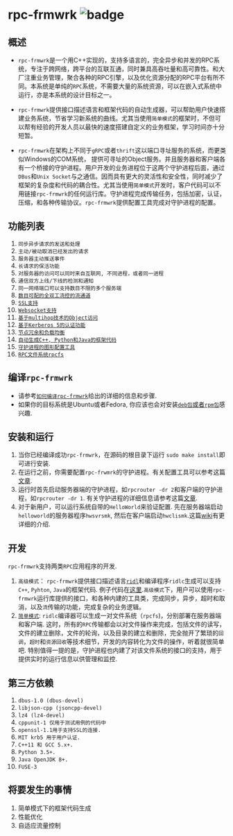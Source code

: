 # rpc-frmwrk ![badge](https://img.shields.io/badge/RPC-C%2B%2B%2C%20Java%2C%20Python-green)


## 概述
* `rpc-frmwrk`是一个用C++实现的，支持多语言的，完全异步和并发的RPC系统，专注于跨网络，跨平台的互联互通，同时兼具高吞吐量和高可靠性。和大厂注重业务管理，聚合各种的RPC引擎，以及优化资源分配的RPC平台有所不同。本系统是单纯的`RPC`系统，不需要大量的系统资源，可以在嵌入式系统中运行，亦是本系统的设计目标之一。

* `rpc-frmwrk`提供接口描述语言和框架代码的自动生成器，可以帮助用户快速搭建业务系统，节省学习新系统的曲线。尤其当使用`简单模式`的框架时，不但可以帮有经验的开发人员以最快的速度搭建自定义的业务框架，学习时间亦十分短暂。

* `rpc-frmwrk`在架构上不同于`gRPC`或者`thrift`这以端口寻址服务的系统，而更类似Windows的COM系统， 提供可寻址的Object服务。并且服务器和客户端各有一个桥接的守护进程。用户开发的业务进程位于这两个守护进程后面，通过`DBus`和`Unix Socket`与之通信。因而具有更大的灵活性和安全性，同时减少了框架的复杂度和代码的耦合性。尤其当使用`简单模式`开发时，客户代码可以不用链接`rpc-frmwrk`的任何运行库。守护进程完成传输任务，包括加密，认证，压缩，和各种传输协议。`rpc-frmwrk`提供配置工具完成对守护进程的配置。

## 功能列表   
1. `同步异步请求的发送和处理`   
2. `主动/被动取消已经发出的请求`   
3. `服务器主动推送事件`   
4. `长请求的保活功能`   
5. `对服务器的访问可以同时来自互联网, 不同进程，或者同一进程` 
6. `通信双方上线/下线的检测和通知`
7. `同一网络端口可以支持数目不限的多个服务端`
8. [`数目可配的全双工流控的流通道`](https://github.com/zhiming99/rpc-frmwrk/blob/master/Concept.md#streaming)
9. [`SSL支持`](https://github.com/zhiming99/rpc-frmwrk/blob/master/rpc/sslport/Readme.md)
10. [`Websocket支持`](https://github.com/zhiming99/rpc-frmwrk/blob/master/rpc/wsport/Readme.md)
11. [`基于multihop技术的Object访问`](https://github.com/zhiming99/rpc-frmwrk/wiki/Introduction-of-Multihop-support)
12. [`基于Kerberos 5的认证功能`](https://github.com/zhiming99/rpc-frmwrk/tree/master/rpc/security/README.md)
13. [`节点冗余和负载均衡`](https://github.com/zhiming99/rpc-frmwrk/blob/master/Concept.md#load-balance--node-redudancy)
14. [`自动生成C++, Python和Java的框架代码`](https://github.com/zhiming99/rpc-frmwrk/tree/master/ridl/README.md)
15. [`守护进程的图形配置工具`](https://github.com/zhiming99/rpc-frmwrk/tree/master/tools/README.md)
16. [`RPC文件系统rpcfs`](https://github.com/zhiming99/rpc-frmwrk/tree/master/fuse/README.md)

## 编译`rpc-frmwrk`   
* 请参考[`如何编译rpc-frmwrk`](https://github.com/zhiming99/rpc-frmwrk/wiki/How-to-build-%60rpc-frmwrk%60)给出的详细的信息和步骤.   
* 如果你的目标系统是Ubuntu或者Fedora, 你应该也会对安装[`deb包`或者`rpm包`](https://github.com/zhiming99/rpc-frmwrk/releases/tag/0.4.0)感兴趣.

## 安装和运行
1. 当你已经编译成功`rpc-frmwrk`，在源码的根目录下运行 `sudo make install`即可进行安装.
2. 在运行之前，你需要配置`rpc-frwmrk`的守护进程。有关配置工具可以参考这篇[文章](https://github.com/zhiming99/rpc-frmwrk/tree/master/tools/README.md).
3. 运行时首先启动服务器端的守护进程，如`rpcrouter -dr 2`和客户端的守护进程，如`rpcrouter -dr 1`.  有关守护进程的详细信息请参考这篇[文章](https://github.com/zhiming99/rpc-frmwrk/blob/master/rpc/router/README.md).
4. 对于新用户，可以运行系统自带的`HelloWorld`来验证配置. 先在服务器端启动`helloworld`的服务器程序`hwsvrsmk`, 然后在客户端启动`hwclismk`.这篇[wiki](https://github.com/zhiming99/rpc-frmwrk/wiki/How-to-get-Helloworld-run%3F)有更详细的介绍.

## 开发
`rpc-frmwrk`支持两类`RPC`应用程序的开发.
1. `高级模式`： `rpc-frmwrk`提供接口描述语言[`ridl`](https://github.com/zhiming99/rpc-frmwrk/tree/master/ridl/README.md)和编译程序`ridlc`生成可以支持`C++`, `Pyhton`, `Java`的框架代码. 例子代码在[这里](https://github.com/zhiming99/rpc-frmwrk/tree/master/examples#generating-the-example-program-of-hellowld).`高级模式`下，用户可以使用`rpc-frmwrk`运行库提供的接口，和各种内建的工具类，完成同步，异步，超时和取消，以及`流`传输的功能，完成复杂的业务逻辑。
2. [`简单模式`](https://github.com/zhiming99/rpc-frmwrk/tree/master/fuse#the-introduction-to-fuse-integration-and-the-rpcfs-filesystem): `ridlc`编译器可以生成一对文件系统（`rpcfs`)，分别部署在服务器端和客户端. 这时，所有的`RPC`传输都会以对文件操作来完成，包括文件的读写，文件的建立删除，文件的轮询，以及目录的建立和删除，完全抛开了繁琐的`回调`，`超时`和`资源回收`等技术细节，开发的内容转化为文件的操作，听着就很简单吧. 特别值得一提的是，守护进程也内建了对该文件系统的接口的支持，用于提供实时的运行信息以供管理和监控.

## 第三方依赖  
1. `dbus-1.0 (dbus-devel)`
2. `libjson-cpp (jsoncpp-devel)` 
3. `lz4 (lz4-devel)`   
4. `cppunit-1 仅用于测试用例的代码中`   
5. `openssl-1.1用于支持SSL的连接.`
6. `MIT krb5 用于用户认证.`
7. `C++11 和 GCC 5.x+.`
8. `Python 3.5+.`
9. `Java OpenJDK 8+.`
10. `FUSE-3`

## 将要发生的事情
1. 简单模式下的框架代码生成
2. 性能优化
3. 自适应流量控制
